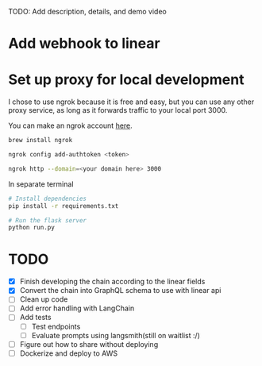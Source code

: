 TODO: Add description, details, and demo video

# Add webhook to linear
# Set up proxy for local development

I chose to use ngrok because it is free and easy, but you can use any other proxy service, as long as it forwards traffic to your local port 3000.

You can make an ngrok account [here](https://dashboard.ngrok.com/signup).

```bash
brew install ngrok

ngrok config add-authtoken <token>

ngrok http --domain=<your domain here> 3000
```

In separate terminal

```bash
# Install dependencies
pip install -r requirements.txt

# Run the flask server
python run.py
```

# TODO

- [x] Finish developing the chain according to the linear fields
- [x] Convert the chain into GraphQL schema to use with linear api
- [ ] Clean up code
- [ ] Add error handling with LangChain
- [ ] Add tests
  - [ ] Test endpoints
  - [ ] Evaluate prompts using langsmith(still on waitlist :/)
- [ ] Figure out how to share without deploying
- [ ] Dockerize and deploy to AWS
